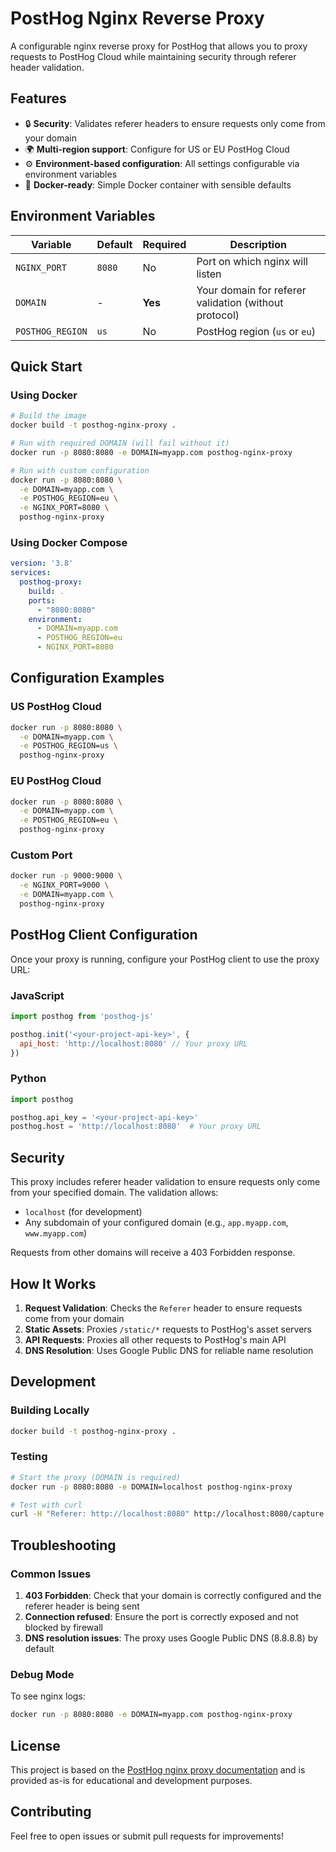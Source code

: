 # PostHog Nginx Reverse Proxy

A configurable nginx reverse proxy for PostHog that allows you to proxy requests to PostHog Cloud while maintaining security through referer header validation.

## Features

- 🔒 **Security**: Validates referer headers to ensure requests only come from your domain
- 🌍 **Multi-region support**: Configure for US or EU PostHog Cloud
- ⚙️ **Environment-based configuration**: All settings configurable via environment variables
- 🐳 **Docker-ready**: Simple Docker container with sensible defaults

## Environment Variables

| Variable | Default | Required | Description |
|----------|---------|----------|-------------|
| `NGINX_PORT` | `8080` | No | Port on which nginx will listen |
| `DOMAIN` | - | **Yes** | Your domain for referer validation (without protocol) |
| `POSTHOG_REGION` | `us` | No | PostHog region (`us` or `eu`) |

## Quick Start

### Using Docker

```bash
# Build the image
docker build -t posthog-nginx-proxy .

# Run with required DOMAIN (will fail without it)
docker run -p 8080:8080 -e DOMAIN=myapp.com posthog-nginx-proxy

# Run with custom configuration
docker run -p 8080:8080 \
  -e DOMAIN=myapp.com \
  -e POSTHOG_REGION=eu \
  -e NGINX_PORT=8080 \
  posthog-nginx-proxy
```

### Using Docker Compose

```yaml
version: '3.8'
services:
  posthog-proxy:
    build: .
    ports:
      - "8080:8080"
    environment:
      - DOMAIN=myapp.com
      - POSTHOG_REGION=eu
      - NGINX_PORT=8080
```

## Configuration Examples

### US PostHog Cloud
```bash
docker run -p 8080:8080 \
  -e DOMAIN=myapp.com \
  -e POSTHOG_REGION=us \
  posthog-nginx-proxy
```

### EU PostHog Cloud
```bash
docker run -p 8080:8080 \
  -e DOMAIN=myapp.com \
  -e POSTHOG_REGION=eu \
  posthog-nginx-proxy
```

### Custom Port
```bash
docker run -p 9000:9000 \
  -e NGINX_PORT=9000 \
  -e DOMAIN=myapp.com \
  posthog-nginx-proxy
```

## PostHog Client Configuration

Once your proxy is running, configure your PostHog client to use the proxy URL:

### JavaScript
```javascript
import posthog from 'posthog-js'

posthog.init('<your-project-api-key>', {
  api_host: 'http://localhost:8080' // Your proxy URL
})
```

### Python
```python
import posthog

posthog.api_key = '<your-project-api-key>'
posthog.host = 'http://localhost:8080'  # Your proxy URL
```

## Security

This proxy includes referer header validation to ensure requests only come from your specified domain. The validation allows:

- `localhost` (for development)
- Any subdomain of your configured domain (e.g., `app.myapp.com`, `www.myapp.com`)

Requests from other domains will receive a 403 Forbidden response.

## How It Works

1. **Request Validation**: Checks the `Referer` header to ensure requests come from your domain
2. **Static Assets**: Proxies `/static/*` requests to PostHog's asset servers
3. **API Requests**: Proxies all other requests to PostHog's main API
4. **DNS Resolution**: Uses Google Public DNS for reliable name resolution

## Development

### Building Locally
```bash
docker build -t posthog-nginx-proxy .
```

### Testing
```bash
# Start the proxy (DOMAIN is required)
docker run -p 8080:8080 -e DOMAIN=localhost posthog-nginx-proxy

# Test with curl
curl -H "Referer: http://localhost:8080" http://localhost:8080/capture
```

## Troubleshooting

### Common Issues

1. **403 Forbidden**: Check that your domain is correctly configured and the referer header is being sent
2. **Connection refused**: Ensure the port is correctly exposed and not blocked by firewall
3. **DNS resolution issues**: The proxy uses Google Public DNS (8.8.8.8) by default

### Debug Mode
To see nginx logs:
```bash
docker run -p 8080:8080 -e DOMAIN=myapp.com posthog-nginx-proxy
```

## License

This project is based on the [PostHog nginx proxy documentation](https://posthog.com/docs/advanced/proxy/nginx) and is provided as-is for educational and development purposes.

## Contributing

Feel free to open issues or submit pull requests for improvements!